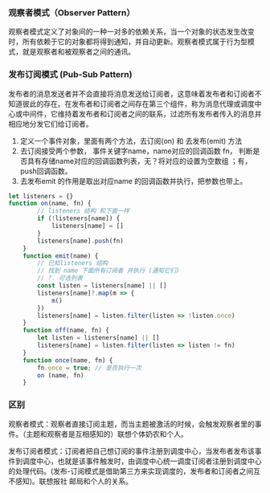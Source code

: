 ### 观察者模式（Observer Pattern）

观察者模式定义了对象间的一种一对多的依赖关系，当一个对象的状态发生改变时，所有依赖于它的对象都将得到通知，并自动更新。观察者模式属于行为型模式，就是观察者和被观察者之间的通讯。

### 发布订阅模式 (Pub-Sub Pattern)

发布者的消息发送者并不会直接将消息发送给订阅者，这意味着发布者和订阅者不知道彼此的存在。在发布者和订阅者之间存在第三个组件，称为消息代理或调度中心或中间件，它维持着发布者和订阅者之间的联系，过滤所有发布者传入的消息并相应地分发它们给订阅者。

1. 定义一个事件对象，里面有两个方法，去订阅(on) 和 去发布(emit) 方法
2. 去订阅接受两个参数， 事件关键字name，name对应的回调函数 fn， 判断是否具有存储name对应的回调函数列表，无？将对应的设置为空数组 ；有，push回调函数。
3. 去发布emit 的作用是取出对应name 的回调函数并执行，把参数也带上。

```js
let listeners = {}
function on(name, fn) {
        // listeners 结构 和下面一样
        if (!listeners[name]) {
            listeners[name] = []
        }
        listeners[name].push(fn)
    }
    function emit(name) {
        // 已知listeners 结构
        // 找到 name 下面所有订阅者 并执行 (通知它们)
        // ?. 可选列表
        const listen = listeners[name] || []
        listeners[name]?.map(m => {
            m()
        })
        listeners[name] = listen.filter(listen => !listen.once)
    }
    function off(name, fn) {
        let listen = listeners[name] || []
        listeners[name] = listen.filter(listen => listen != fn)
    }
    function once(name, fn) {
        fn.once = true; // 是否执行一次
        on (name, fn)
    }
```

### 区别

观察者模式：观察者直接订阅主题，而当主题被激活的时候，会触发观察者里的事件。（主题和观察者是互相感知的）联想个体奶农和个人。

发布订阅者模式：订阅者把自己想订阅的事件注册到调度中心，当发布者发布该事件到调度中心，也就是该事件触发时，由调度中心统一调度订阅者注册到调度中心的处理代码。(发布-订阅模式是借助第三方来实现调度的，发布者和订阅者之间互不感知)。联想报社 邮局和个人的关系。